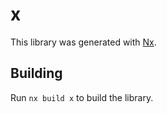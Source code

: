# x

This library was generated with [Nx](https://nx.dev).

## Building

Run `nx build x` to build the library.
